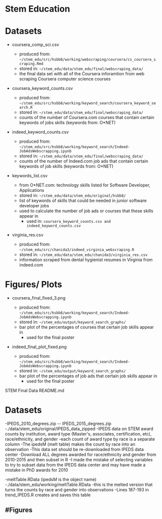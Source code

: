 # Stem Education

# Datasets
- coursera_comp_sci.csv 
  - produced from: `~/stem_edu/src/hsbb8/working/webscraping/coursera/cs_coursera_scraping.Rmd`
  - stored in: `~/stem_edu/data/stem_edu/final/webscraping_data/`
  - the final data set with all of the Coursera inforamtion from web scraping Coursera computer science courses
  
- coursera_keyword_counts.csv
  - produced from: `~/stem_edu/src/hsbb8/working/keyword_search/coursera_keyword_search.R`
  - stored in: `~/stem_edu/data/stem_edu/final/webscraping_data/`
  - counts of the number of Coursera.com courses that contain certain keywords of jobs skills (keywords from: O*NET)

- indeed_keyword_counts.csv
  - produced from: `~/stem_edu/src/hsbb8/working/keyword_search/Indeed-JobAdsWebscrapping.ipynb`
  - stored in: `~/stem_edu/data/stem_edu/final/webscraping_data/`
  - counts of the number of Indeed.com job ads that contain certain keywords of job skills (keywords from: O*NET)
  
- keywords_list.csv
  - from O*NET.com: technology skills listed for Software Developer, Applications
  - stored in: `~/stem_edu/data/stem_edu/original/hsbb8/`
  - list of keywords of skills that could be needed in junior software developer jobs
  - used to calculate the number of job ads or courses that these skills appear in 
    - used in: `coursera_keyword_counts.csv and indeed_keyword_counts.csv`
  
- virginia_res.csv
  - produced from: `~/stem_edu/src/chanida3/indeed_virginia_webscraping.R`
  - stored in: `~/stem_edu/data/stem_edu/chanida3/virginia_res.csv`
  - information scraped from dental hygienist resumes in Virginia from indeed.com
  

# Figures/ Plots

- coursera_final_fixed_3.png
  - produced from: `~/stem_edu/src/hsbb8/working/keyword_search/Indeed-JobAdsWebscrapping.ipynb`
  - stored in: `~/stem_edu/output/keyword_search_graphs/`
  - bar plot of the percentages of courses that certain job skills appear in
    - used for the final poster
  
- indeed_final_plot_fixed.png
  - produced from: `~/stem_edu/src/hsbb8/working/keyword_search/Indeed-JobAdsWebscrapping.ipynb`
  - stored in: `~/stem_edu/output/keyword_search_graphs/`
  - bar plot of the percentages of job ads that certain job skills appear in
    - used for the final poster
    
    
STEM Final Data README.md


# Datasets

-IPEDS_2010_degrees.zip -- IPEDS_2015_degrees.zip
    -./data/stem_edu/original/IPEDS_data_zipped
    -IPEDS data on STEM award counts by institution, award type 
     (Master's, associates, certification, etc), race/ethnicity,
     and gender
    -each count of award type by race is a separate column
    -The ipedsM (melt table) makes the count by race into an 
      observation
    -This data set should be re-downloaded from IPEDS data           center
        -Download ALL degrees awarded for race/ethnicity and             gender from 2010-2015 and then subset in R
        -I made the mistake of selecting variables to try to             subset data from the IPEDS data center and may have             made a mistake in PhD awards for 2010

-meltTable.RData (ipedsM is the object name)
    -./data/stem_edu/working/meltTable.RData
    -this is the melted version that turns the counts by race      and gender into observations
    -Lines 187-193 in trend_IPEDS.R creates and saves this         table
    
#Figures
-


